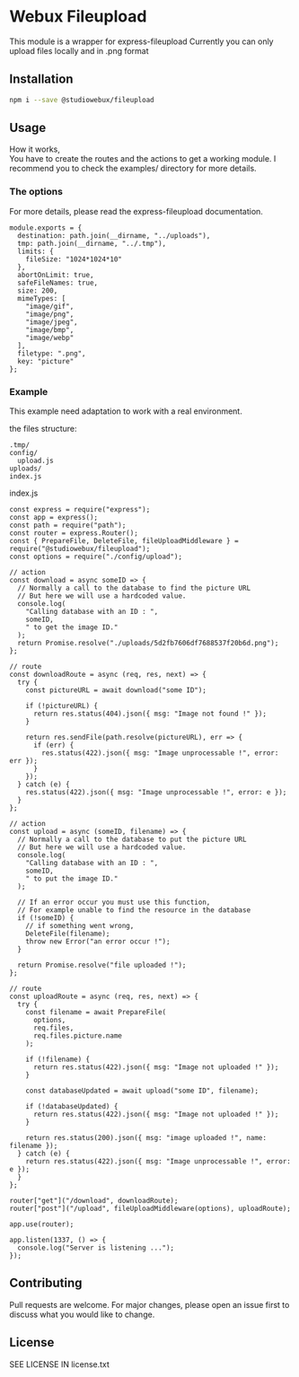 # Webux Fileupload

This module is a wrapper for express-fileupload
Currently you can only upload files locally and in .png format

## Installation

```bash
npm i --save @studiowebux/fileupload
```

## Usage

How it works,  
You have to create the routes and the actions to get a working module.
I recommend you to check the examples/ directory for more details.

### The options
For more details, please read the express-fileupload documentation.

```
module.exports = {
  destination: path.join(__dirname, "../uploads"),
  tmp: path.join(__dirname, "../.tmp"),
  limits: {
    fileSize: "1024*1024*10"
  },
  abortOnLimit: true,
  safeFileNames: true,
  size: 200,
  mimeTypes: [
    "image/gif",
    "image/png",
    "image/jpeg",
    "image/bmp",
    "image/webp"
  ],
  filetype: ".png",
  key: "picture"
};
```

### Example

This example need adaptation to work with a real environment.

the files structure:
```
.tmp/
config/
  upload.js
uploads/
index.js
```

index.js
```
const express = require("express");
const app = express();
const path = require("path");
const router = express.Router();
const { PrepareFile, DeleteFile, fileUploadMiddleware } = require("@studiowebux/fileupload");
const options = require("./config/upload");

// action
const download = async someID => {
  // Normally a call to the database to find the picture URL
  // But here we will use a hardcoded value.
  console.log(
    "Calling database with an ID : ",
    someID,
    " to get the image ID."
  );
  return Promise.resolve("./uploads/5d2fb7606df7688537f20b6d.png");
};

// route
const downloadRoute = async (req, res, next) => {
  try {
    const pictureURL = await download("some ID");

    if (!pictureURL) {
      return res.status(404).json({ msg: "Image not found !" });
    }

    return res.sendFile(path.resolve(pictureURL), err => {
      if (err) {
        res.status(422).json({ msg: "Image unprocessable !", error: err });
      }
    });
  } catch (e) {
    res.status(422).json({ msg: "Image unprocessable !", error: e });
  }
};

// action
const upload = async (someID, filename) => {
  // Normally a call to the database to put the picture URL
  // But here we will use a hardcoded value.
  console.log(
    "Calling database with an ID : ",
    someID,
    " to put the image ID."
  );

  // If an error occur you must use this function, 
  // For example unable to find the resource in the database
  if (!someID) {
    // if something went wrong,
    DeleteFile(filename);
    throw new Error("an error occur !");
  }

  return Promise.resolve("file uploaded !");
};

// route
const uploadRoute = async (req, res, next) => {
  try {
    const filename = await PrepareFile(
      options,
      req.files,
      req.files.picture.name
    );

    if (!filename) {
      return res.status(422).json({ msg: "Image not uploaded !" });
    }

    const databaseUpdated = await upload("some ID", filename);

    if (!databaseUpdated) {
      return res.status(422).json({ msg: "Image not uploaded !" });
    }

    return res.status(200).json({ msg: "image uploaded !", name: filename });
  } catch (e) {
    return res.status(422).json({ msg: "Image unprocessable !", error: e });
  }
};

router["get"]("/download", downloadRoute);
router["post"]("/upload", fileUploadMiddleware(options), uploadRoute);

app.use(router);

app.listen(1337, () => {
  console.log("Server is listening ...");
});

```

## Contributing

Pull requests are welcome. For major changes, please open an issue first to discuss what you would like to change.

## License

SEE LICENSE IN license.txt

